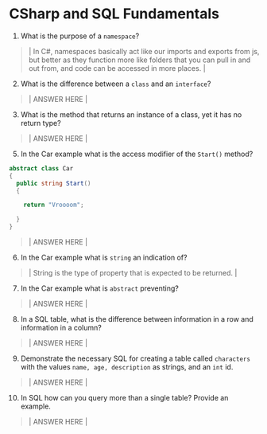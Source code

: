 # CSharp and SQL Fundamentals
01. What is the purpose of a `namespace`?

  > | In C#, namespaces basically act like our imports and exports from js, but better as they function more like folders that you can pull in and out from, and code can be accessed in more places. |

02. What is the difference between a `class` and an `interface`?

  > | ANSWER HERE |

03. What is the method that returns an instance of a class, yet it has no return type?

  > | ANSWER HERE |

05. In the Car example what is the access modifier of the `Start()` method?

  ```c#
  abstract class Car
  {
    public string Start()
    {

      return "Vroooom";

    }
  }
  ```

  > | ANSWER HERE |

06. In the Car example what is `string` an indication of?

  > | String is the type of property that is expected to be returned. |

07. In the Car example what is `abstract` preventing?

  > | ANSWER HERE |

08. In a SQL table, what is the difference between information in a row and information in a column?

  > | ANSWER HERE |

09. Demonstrate the necessary SQL for creating a table called `characters` with the values `name, age, description` as strings, and an `int` id.

  > | ANSWER HERE |

10. In SQL how can you query more than a single table? Provide an example.

  > | ANSWER HERE |
